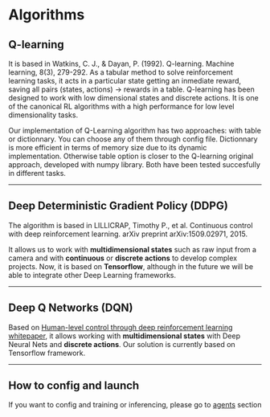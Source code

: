 # Algorithms

## Q-learning
It is based in Watkins, C. J., & Dayan, P. (1992). Q-learning. Machine learning, 8(3), 279-292.
As a tabular method to solve reinforcement learning tasks, it acts in a particular state getting an inmediate reward, saving all pairs (states, actions) -> rewards in a table.
Q-learning has been designed to work with low dimensional states and discrete actions. It is one of the canonical RL algorithms with a high performance for low level dimensionality tasks.

Our implementation of Q-Learning algorithm has two approaches: with table or dictionnary. You can choose any of them through config file. Dictionnary is more efficient in terms of memory size due to its dynamic implementation. Otherwise table option is closer to the Q-learning original approach, developed with numpy library.
Both have been tested succesfully in different tasks.




---
## Deep Deterministic Gradient Policy (DDPG)

The algorithm is based in LILLICRAP, Timothy P., et al. Continuous control with deep reinforcement learning. arXiv preprint arXiv:1509.02971, 2015.

It allows us to work with **multidimensional states** such as raw input from a camera and with **continuous** or **discrete actions** to develop complex projects. Now, it is based on **Tensorflow**, although in the future we will be able to integrate other Deep Learning frameworks.


---

## Deep Q Networks (DQN)

Based on [Human-level control through deep reinforcement learning whitepaper](https://www.nature.com/articles/nature14236?wm=book_wap_0005), it allows working with **multidimensional states** with Deep Neural Nets and **discrete actions**. Our solution is currently based on Tensorflow framework.


---
## How to config and launch 
If you want to config and training or inferencing, please go to [agents](../agents/README.md) section 